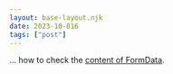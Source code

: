 ```yaml
---
layout: base-layout.njk
date: 2023-10-016
tags: ["post"]
---
```


... how to check the [content of FormData](https://stackoverflow.com/a/75967507/259184).
